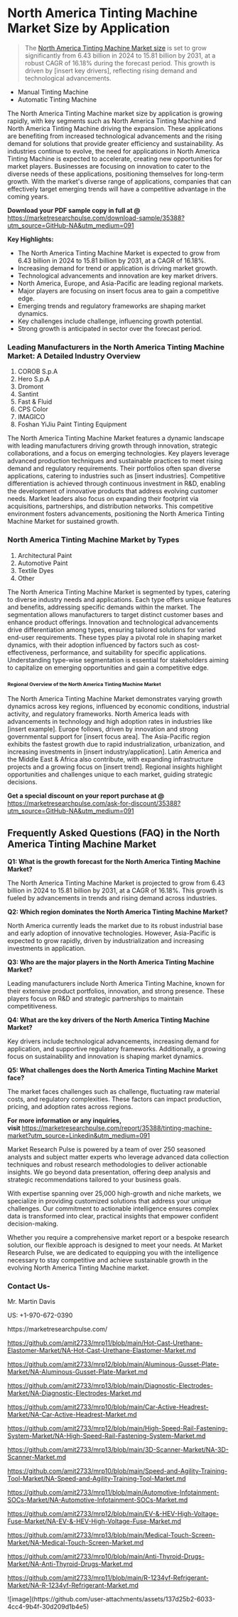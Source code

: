 <h1>North America Tinting Machine Market&nbsp;Size by Application</h1><blockquote><p>The <a href="https://marketresearchpulse.com/download-sample/35388?utm_source=GitHub-NA&amp;utm_medium=091">North America Tinting Machine Market size</a> is set to grow significantly from 6.43 billion in 2024 to 15.81 billion by 2031, at a robust CAGR of 16.18% during the forecast period. This growth is driven by [insert key drivers], reflecting rising demand and technological advancements.</p></blockquote><ul><li>Manual Tinting Machine <li> Automatic Tinting Machine</li></ul><p>The North America Tinting Machine market size by application is growing rapidly, with key segments such as North America Tinting Machine and North America Tinting Machine driving the expansion. These applications are benefiting from increased technological advancements and the rising demand for solutions that provide greater efficiency and sustainability. As industries continue to evolve, the need for applications in North America Tinting Machine is expected to accelerate, creating new opportunities for market players. Businesses are focusing on innovation to cater to the diverse needs of these applications, positioning themselves for long-term growth. With the market's diverse range of applications, companies that can effectively target emerging trends will have a competitive advantage in the coming years.</p><p><strong>Download your PDF sample copy in full at @ </strong><a href="https://marketresearchpulse.com/download-sample/35388?utm_source=GitHub-NA&amp;utm_medium=091">https://marketresearchpulse.com/download-sample/35388?utm_source=GitHub-NA&amp;utm_medium=091</a></p><p><strong>Key Highlights: </strong></p><ul><li>The North America Tinting Machine Market is expected to grow from 6.43 billion in 2024 to 15.81 billion by 2031, at a CAGR of 16.18%.</li><li>Increasing demand for trend or application is driving market growth.</li><li>Technological advancements and innovation are key market drivers.</li><li>North America, Europe, and Asia-Pacific are leading regional markets.</li><li>Major players are focusing on insert focus area to gain a competitive edge.</li><li>Emerging trends and regulatory frameworks are shaping market dynamics.</li><li>Key challenges include challenge, influencing growth potential.</li><li>Strong growth is anticipated in sector over the forecast period.</li></ul><h3>Leading Manufacturers in the North America Tinting Machine Market: A Detailed Industry Overview</h3><ol><li>COROB S.p.A</li><li>Hero S.p.A</li><li>Dromont</li><li>Santint</li><li>Fast & Fluid</li><li>CPS Color</li><li>IMAGICO</li><li>Foshan YiJiu Paint Tinting Equipment</li></ol><div class="flex max-w-full flex-col flex-grow"><div class="min-h-8 text-message flex w-full flex-col items-end gap-2 whitespace-normal break-words [.text-message+&amp;]:mt-5" dir="auto" data-message-author-role="assistant" data-message-id="fd8432e4-4910-450d-b182-61b7bfb0a01f" data-message-model-slug="gpt-4o"><div class="flex w-full flex-col gap-1 empty:hidden first:pt-[3px]"><div class="markdown prose w-full break-words dark:prose-invert light"><p>The North America Tinting Machine Market features a dynamic landscape with leading manufacturers driving growth through innovation, strategic collaborations, and a focus on emerging technologies. Key players leverage advanced production techniques and sustainable practices to meet rising demand and regulatory requirements. Their portfolios often span diverse applications, catering to industries such as [insert industries]. Competitive differentiation is achieved through continuous investment in R&amp;D, enabling the development of innovative products that address evolving customer needs. Market leaders also focus on expanding their footprint via acquisitions, partnerships, and distribution networks. This competitive environment fosters advancements, positioning the North America Tinting Machine Market for sustained growth.</p></div></div></div></div><h3>North America Tinting Machine Market by Types</h3><ol><li>Architectural Paint <li> Automotive Paint <li> Textile Dyes <li> Other</li></ol><div class="flex max-w-full flex-col flex-grow"><div class="min-h-8 text-message flex w-full flex-col items-end gap-2 whitespace-normal break-words [.text-message+&amp;]:mt-5" dir="auto" data-message-author-role="assistant" data-message-id="084470be-0bb7-4664-bddf-5156b4f41249" data-message-model-slug="gpt-4o-mini"><div class="flex w-full flex-col gap-1 empty:hidden first:pt-[3px]"><div class="markdown prose w-full break-words dark:prose-invert light"><p>The North America Tinting Machine Market is segmented by types, catering to diverse industry needs and applications. Each type offers unique features and benefits, addressing specific demands within the market. The segmentation allows manufacturers to target distinct customer bases and enhance product offerings. Innovation and technological advancements drive differentiation among types, ensuring tailored solutions for varied end-user requirements. These types play a pivotal role in shaping market dynamics, with their adoption influenced by factors such as cost-effectiveness, performance, and suitability for specific applications. Understanding type-wise segmentation is essential for stakeholders aiming to capitalize on emerging opportunities and gain a competitive edge.</p></div></div></div></div><h3><span style="font-size: 11px;">Regional Overview of the North America Tinting Machine Market</span></h3><div class="flex max-w-full flex-col flex-grow"><div class="min-h-8 text-message flex w-full flex-col items-end gap-2 whitespace-normal break-words [.text-message+&amp;]:mt-5" dir="auto" data-message-author-role="assistant" data-message-id="e9038762-ce64-4e30-91c9-9bd413514231" data-message-model-slug="gpt-4o-mini"><div class="flex w-full flex-col gap-1 empty:hidden first:pt-[3px]"><div class="markdown prose w-full break-words dark:prose-invert light"><p>The North America Tinting Machine Market demonstrates varying growth dynamics across key regions, influenced by economic conditions, industrial activity, and regulatory frameworks. North America leads with advancements in technology and high adoption rates in industries like [insert example]. Europe follows, driven by innovation and strong governmental support for [insert focus area]. The Asia-Pacific region exhibits the fastest growth due to rapid industrialization, urbanization, and increasing investments in [insert industry/application]. Latin America and the Middle East &amp; Africa also contribute, with expanding infrastructure projects and a growing focus on [insert trend]. Regional insights highlight opportunities and challenges unique to each market, guiding strategic decisions.</p></div></div></div></div><p><strong>Get a special discount on your report purchase at @ </strong><a href="https://marketresearchpulse.com/ask-for-discount/35388?utm_source=GitHub-NA&amp;utm_medium=091">https://marketresearchpulse.com/ask-for-discount/35388?utm_source=GitHub-NA&amp;utm_medium=091</a></p><h2>Frequently Asked Questions (FAQ) in the North America Tinting Machine Market</h2><p><strong>Q1: What is the growth forecast for the North America Tinting Machine Market?</strong></p><p>The North America Tinting Machine Market is projected to grow from 6.43 billion in 2024 to 15.81 billion by 2031, at a CAGR of 16.18%. This growth is fueled by advancements in trends and rising demand across industries.</p><p><strong>Q2: Which region dominates the North America Tinting Machine Market?</strong></p><p>North America currently leads the market due to its robust industrial base and early adoption of innovative technologies. However, Asia-Pacific is expected to grow rapidly, driven by industrialization and increasing investments in application.</p><p><strong>Q3: Who are the major players in the North America Tinting Machine Market?</strong></p><p>Leading manufacturers include North America Tinting Machine, known for their extensive product portfolios, innovation, and strong presence. These players focus on R&amp;D and strategic partnerships to maintain competitiveness.</p><p><strong>Q4: What are the key drivers of the North America Tinting Machine Market?</strong></p><p>Key drivers include technological advancements, increasing demand for application, and supportive regulatory frameworks. Additionally, a growing focus on sustainability and innovation is shaping market dynamics.</p><p><strong>Q5: What challenges does the North America Tinting Machine Market face?</strong></p><p>The market faces challenges such as challenge, fluctuating raw material costs, and regulatory complexities. These factors can impact production, pricing, and adoption rates across regions.</p><p><strong>For more information or any inquiries, visit&nbsp;</strong><a href="https://marketresearchpulse.com/report/35388/tinting-machine-market?utm_source=Linkedin&utm_medium=091">https://marketresearchpulse.com/report/35388/tinting-machine-market?utm_source=Linkedin&utm_medium=091</a></p><p>Market Research Pulse is powered by a team of over 250 seasoned analysts and subject matter experts who leverage advanced data collection techniques and robust research methodologies to deliver actionable insights. We go beyond data presentation, offering deep analysis and strategic recommendations tailored to your business goals.</p><p>With expertise spanning over 25,000 high-growth and niche markets, we specialize in providing customized solutions that address your unique challenges. Our commitment to actionable intelligence ensures complex data is transformed into clear, practical insights that empower confident decision-making.</p><p>Whether you require a comprehensive market report or a bespoke research solution, our flexible approach is designed to meet your needs. At Market Research Pulse, we are dedicated to equipping you with the intelligence necessary to stay competitive and achieve sustainable growth in the evolving North America Tinting Machine market.</p><h3><strong>Contact Us-</strong></h3><p>Mr. Martin Davis</p><p>US: +1-970-672-0390</p><p>https://marketresearchpulse.com/</p><p><a href="https://github.com/amit2733/mrp11/blob/main/Hot-Cast-Urethane-Elastomer-Market/NA-Hot-Cast-Urethane-Elastomer-Market.md">https://github.com/amit2733/mrp11/blob/main/Hot-Cast-Urethane-Elastomer-Market/NA-Hot-Cast-Urethane-Elastomer-Market.md</a></p><p><a href="https://github.com/amit2733/mrp12/blob/main/Aluminous-Gusset-Plate-Market/NA-Aluminous-Gusset-Plate-Market.md">https://github.com/amit2733/mrp12/blob/main/Aluminous-Gusset-Plate-Market/NA-Aluminous-Gusset-Plate-Market.md</a></p><p><a href="https://github.com/amit2733/mrp13/blob/main/Diagnostic-Electrodes-Market/NA-Diagnostic-Electrodes-Market.md">https://github.com/amit2733/mrp13/blob/main/Diagnostic-Electrodes-Market/NA-Diagnostic-Electrodes-Market.md</a></p><p><a href="https://github.com/amit2733/mrp10/blob/main/Car-Active-Headrest-Market/NA-Car-Active-Headrest-Market.md">https://github.com/amit2733/mrp10/blob/main/Car-Active-Headrest-Market/NA-Car-Active-Headrest-Market.md</a></p><p><a href="https://github.com/amit2733/mrp12/blob/main/High-Speed-Rail-Fastening-System-Market/NA-High-Speed-Rail-Fastening-System-Market.md">https://github.com/amit2733/mrp12/blob/main/High-Speed-Rail-Fastening-System-Market/NA-High-Speed-Rail-Fastening-System-Market.md</a></p><p><a href="https://github.com/amit2733/mrp13/blob/main/3D-Scanner-Market/NA-3D-Scanner-Market.md">https://github.com/amit2733/mrp13/blob/main/3D-Scanner-Market/NA-3D-Scanner-Market.md</a></p><p><a href="https://github.com/amit2733/mrp10/blob/main/Speed-and-Agility-Training-Tool-Market/NA-Speed-and-Agility-Training-Tool-Market.md">https://github.com/amit2733/mrp10/blob/main/Speed-and-Agility-Training-Tool-Market/NA-Speed-and-Agility-Training-Tool-Market.md</a></p><p><a href="https://github.com/amit2733/mrp11/blob/main/Automotive-Infotainment-SOCs-Market/NA-Automotive-Infotainment-SOCs-Market.md">https://github.com/amit2733/mrp11/blob/main/Automotive-Infotainment-SOCs-Market/NA-Automotive-Infotainment-SOCs-Market.md</a></p><p><a href="https://github.com/amit2733/mrp12/blob/main/EV-&-HEV-High-Voltage-Fuse-Market/NA-EV-&-HEV-High-Voltage-Fuse-Market.md">https://github.com/amit2733/mrp12/blob/main/EV-&-HEV-High-Voltage-Fuse-Market/NA-EV-&-HEV-High-Voltage-Fuse-Market.md</a></p><p><a href="https://github.com/amit2733/mrp13/blob/main/Medical-Touch-Screen-Market/NA-Medical-Touch-Screen-Market.md">https://github.com/amit2733/mrp13/blob/main/Medical-Touch-Screen-Market/NA-Medical-Touch-Screen-Market.md</a></p><p><a href="https://github.com/amit2733/mrp10/blob/main/Anti-Thyroid-Drugs-Market/NA-Anti-Thyroid-Drugs-Market.md">https://github.com/amit2733/mrp10/blob/main/Anti-Thyroid-Drugs-Market/NA-Anti-Thyroid-Drugs-Market.md</a></p><p><a href="https://github.com/amit2733/mrp11/blob/main/R-1234yf-Refrigerant-Market/NA-R-1234yf-Refrigerant-Market.md">https://github.com/amit2733/mrp11/blob/main/R-1234yf-Refrigerant-Market/NA-R-1234yf-Refrigerant-Market.md</a></p>
![image](https://github.com/user-attachments/assets/137d25b2-6033-4cc4-9b4f-30d209d1b4e5)
